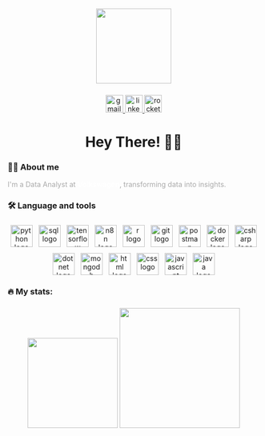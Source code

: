 ###
<div align="center">
  <img height="150" src="https://media.giphy.com/media/M9gbBd9nbDrOTu1Mqx/giphy.gif"  />
</div>

###
<div align="center">
  <a href="mailto:nicholas.birochi@gmail.com" target="_blank">
    <img src="https://img.shields.io/static/v1?message=Gmail&logo=gmail&label=&color=D14836&logoColor=white&labelColor=&style=for-the-badge" height="35" alt="gmail logo"  />
  </a>
  <a href="https://www.linkedin.com/in/nicholas-birochi/" target="_blank">
    <img src="https://img.shields.io/static/v1?message=LinkedIn&logo=linkedin&label=&color=0077B5&logoColor=white&labelColor=&style=for-the-badge" height="35" alt="linkedin logo"  />
  </a>
  <a href="https://app.rocketseat.com.br/me/nicholas-birochi-1501" target="_blank">
    <img src="https://img.shields.io/static/v1?message=Rocketseat&logo=rocketseat&label=&color=8257E5&logoColor=white&labelColor=&style=for-the-badge" height="35" alt="rocketseat logo" />
  </a>
</div>

###
<h1 align="center" style="margin-bottom: 4px;">Hey There! 👋🏻</h1>

###
<h3 align="left" style="margin-top: 6px;">👩‍💻 About me</h3>
<p align="left" style="font-size: 14px; font-weight: 400; color: #aaa; margin-top: 0;">
  I'm a Data Analyst at <strong style="color:#fff;">Volkswagen</strong>, transforming data into insights.
</p>

###
<h3 align="left" style="margin-top: 6px;">🛠 Language and tools</h3>

###
<div align="center" style="display: flex; flex-wrap: wrap; justify-content: center; gap: 12px;">
  <img src="https://skillicons.dev/icons?i=py" height="44" alt="python logo" />
  <img src="https://skillicons.dev/icons?i=mysql" height="44" alt="sql logo" />
  <img src="https://skillicons.dev/icons?i=tensorflow" height="44" alt="tensorflow logo" />
  <img src="https://cdn.simpleicons.org/n8n/f27ea9" height="44" alt="n8n logo" />
  <img src="https://skillicons.dev/icons?i=r" height="44" alt="r logo" />
  <img src="https://skillicons.dev/icons?i=git" height="44" alt="git logo" />
  <img src="https://skillicons.dev/icons?i=postman" height="44" alt="postman logo" />
  <img src="https://skillicons.dev/icons?i=docker" height="44" alt="docker logo" />
  <img src="https://skillicons.dev/icons?i=cs" height="44" alt="csharp logo" />
  <img src="https://skillicons.dev/icons?i=dotnet" height="44" alt="dotnet logo" />
  <img src="https://skillicons.dev/icons?i=mongodb" height="44" alt="mongodb logo" />
  <img src="https://skillicons.dev/icons?i=html" height="44" alt="html logo" />
  <img src="https://skillicons.dev/icons?i=css" height="44" alt="css logo" />
  <img src="https://skillicons.dev/icons?i=js" height="44" alt="javascript logo" />
  <img src="https://skillicons.dev/icons?i=java" height="44" alt="java logo" />
</div>

###
<h3 align="left" style="margin-top: 6px;">🔥 My stats:</h3>

###
<p align="center">
  <img src="https://github-readme-stats.vercel.app/api?username=nicholasbirochi&show_icons=true&theme=radical" height="180"/>
  <img src="https://github-readme-stats.vercel.app/api/top-langs/?username=nicholasbirochi&layout=compact&theme=radical" height="240"/>
</p>

###
